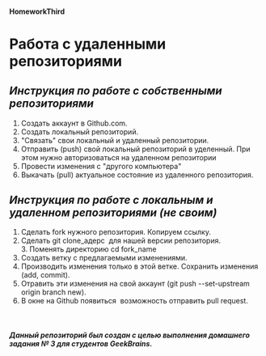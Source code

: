 #### HomeworkThird

# Работа с удаленными репозиториями
## _Инструкция по работе с собственными репозиториями_
1. Создать аккаунт в Github.com.
2. Создать локальный репозиторий.
3. "Связать" свои локальный и удаленный репозитории.
4. Отправить (push) свой локальный репозиторий в уделенный. При этом нужно авторизоваться на удаленном репозитории
5. Провести изменения с "другого компьютера"
6. Выкачать (pull) актуальное состояние из удаленного репозитория.
 
## _Инструкция по работе с локальным и удаленном репозиториями (не своим)_
1. Сделать fork нужного репозитория. Копируем ссылку.
2. Сделать git clone_адерс  для нашей версии репозитория.
3. Поменять директорию cd fork_name
3. Создать ветку с предлагаемыми изменениями.
4. Производить изменения только в этой ветке. Сохранить изменения (add, commit).
5. Отравить эти изменения на свой аккаунт (git push --set-upstream origin branch new).
6. В окне на Github появиться  возможность отправить pull request. 

 






##### Данный репозиторий был создан с целью выполнения домашнего задания № 3 для студентов GeekBrains.
